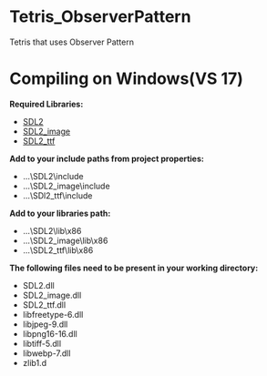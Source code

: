 # Tetris_ObserverPattern
Tetris that uses Observer Pattern

# Compiling on Windows(VS 17)
**Required  Libraries:**

* [SDL2](https://www.libsdl.org/release/SDL2-devel-2.0.7-VC.zip)
* [SDL2_image](https://www.libsdl.org/projects/SDL_image/release/SDL2_image-devel-2.0.2-VC.zip)
* [SDL2_ttf](https://www.libsdl.org/projects/SDL_ttf/release/SDL2_ttf-devel-2.0.14-VC.zip)

**Add to your include paths from project properties:**

* ...\SDL2\include
* ...\SDL2_image\include
* ...\SDl2_ttf\include

**Add to your libraries path:**

* ...\SDL2\lib\x86
* ...\SDL2_image\lib\x86
* ...\SDL2_ttf\lib\x86

**The following files need to be present in your working directory:**

* SDL2.dll
* SDL2_image.dll
* SDL2_ttf.dll
* libfreetype-6.dll
* libjpeg-9.dll
* libpng16-16.dll
* libtiff-5.dll
* libwebp-7.dll
* zlib1.d
